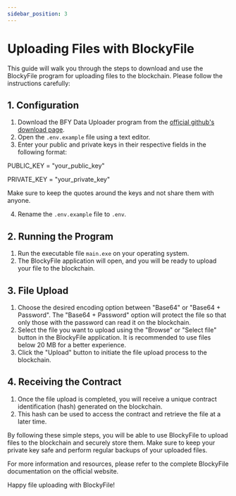 ```yaml
---
sidebar_position: 3
---
```


# Uploading Files with BlockyFile

This guide will walk you through the steps to download and use the BlockyFile program for uploading files to the blockchain. Please follow the instructions carefully:

## 1. Configuration

1. Download the BFY Data Uploader program from the [official github's download page](https://github.com/BlockyFile/BFY-Data-Uploader/releases).
2. Open the `.env.example` file using a text editor.
3. Enter your public and private keys in their respective fields in the following format:

PUBLIC_KEY = "your_public_key"

PRIVATE_KEY = "your_private_key"

Make sure to keep the quotes around the keys and not share them with anyone.

4. Rename the `.env.example` file to `.env`.

## 2. Running the Program

1. Run the executable file `main.exe` on your operating system.
2. The BlockyFile application will open, and you will be ready to upload your file to the blockchain.

## 3. File Upload

1. Choose the desired encoding option between "Base64" or "Base64 + Password". The "Base64 + Password" option will protect the file so that only those with the password can read it on the blockchain.
2. Select the file you want to upload using the "Browse" or "Select file" button in the BlockyFile application. It is recommended to use files below 20 MB for a better experience.
3. Click the "Upload" button to initiate the file upload process to the blockchain.

## 4. Receiving the Contract

1. Once the file upload is completed, you will receive a unique contract identification (hash) generated on the blockchain.
2. This hash can be used to access the contract and retrieve the file at a later time.

By following these simple steps, you will be able to use BlockyFile to upload files to the blockchain and securely store them. Make sure to keep your private key safe and perform regular backups of your uploaded files.

For more information and resources, please refer to the complete BlockyFile documentation on the official website.

Happy file uploading with BlockyFile!


